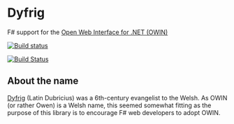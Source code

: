 # Dyfrig

F# support for the [Open Web Interface for .NET (OWIN)](http://owin.org/)

[![Build status](https://ci.appveyor.com/api/projects/status/i9e6hgxgyvvd49qx)](https://ci.appveyor.com/project/panesofglass/dyfrig)

[![Build Status](https://travis-ci.org/fsprojects/dyfrig.svg?branch=master)](https://travis-ci.org/fsprojects/dyfrig)

## About the name

[Dyfrig](http://en.wikipedia.org/wiki/Dubricius) (Latin Dubricius) was a 6th-century evangelist to the Welsh. As OWIN (or rather Owen) is a Welsh name, this seemed somewhat fitting as the purpose of this library is to encourage F# web developers to adopt OWIN.


